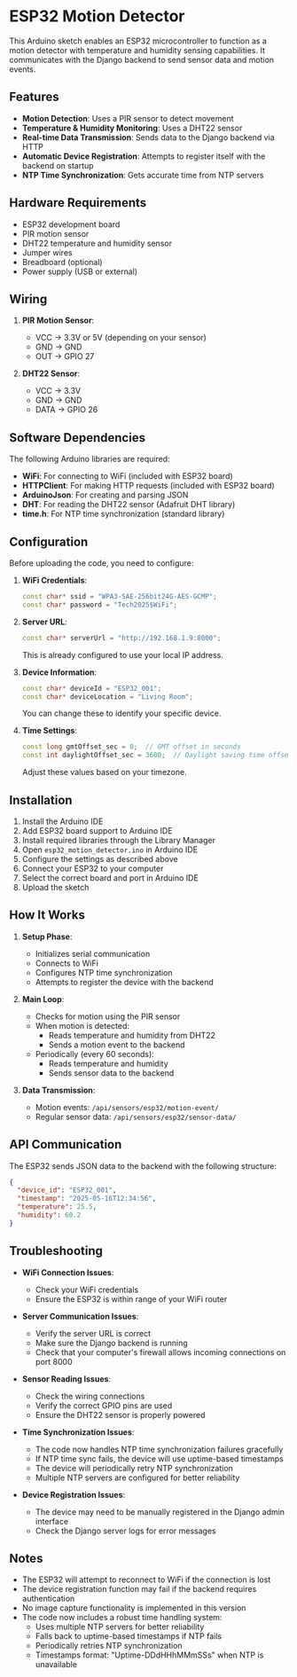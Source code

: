 # ESP32 Motion Detector

This Arduino sketch enables an ESP32 microcontroller to function as a motion detector with temperature and humidity sensing capabilities. It communicates with the Django backend to send sensor data and motion events.

## Features

- **Motion Detection**: Uses a PIR sensor to detect movement
- **Temperature & Humidity Monitoring**: Uses a DHT22 sensor
- **Real-time Data Transmission**: Sends data to the Django backend via HTTP
- **Automatic Device Registration**: Attempts to register itself with the backend on startup
- **NTP Time Synchronization**: Gets accurate time from NTP servers

## Hardware Requirements

- ESP32 development board
- PIR motion sensor
- DHT22 temperature and humidity sensor
- Jumper wires
- Breadboard (optional)
- Power supply (USB or external)

## Wiring

1. **PIR Motion Sensor**:
   - VCC → 3.3V or 5V (depending on your sensor)
   - GND → GND
   - OUT → GPIO 27

2. **DHT22 Sensor**:
   - VCC → 3.3V
   - GND → GND
   - DATA → GPIO 26

## Software Dependencies

The following Arduino libraries are required:

- **WiFi**: For connecting to WiFi (included with ESP32 board)
- **HTTPClient**: For making HTTP requests (included with ESP32 board)
- **ArduinoJson**: For creating and parsing JSON
- **DHT**: For reading the DHT22 sensor (Adafruit DHT library)
- **time.h**: For NTP time synchronization (standard library)

## Configuration

Before uploading the code, you need to configure:

1. **WiFi Credentials**:
   ```cpp
   const char* ssid = "WPA3-SAE-256bit24G-AES-GCMP";
   const char* password = "Tech2025$WiFi";
   ```

2. **Server URL**:
   ```cpp
   const char* serverUrl = "http://192.168.1.9:8000";
   ```
   This is already configured to use your local IP address.

3. **Device Information**:
   ```cpp
   const char* deviceId = "ESP32_001";
   const char* deviceLocation = "Living Room";
   ```
   You can change these to identify your specific device.

4. **Time Settings**:
   ```cpp
   const long gmtOffset_sec = 0;  // GMT offset in seconds
   const int daylightOffset_sec = 3600;  // Daylight saving time offset
   ```
   Adjust these values based on your timezone.

## Installation

1. Install the Arduino IDE
2. Add ESP32 board support to Arduino IDE
3. Install required libraries through the Library Manager
4. Open `esp32_motion_detector.ino` in Arduino IDE
5. Configure the settings as described above
6. Connect your ESP32 to your computer
7. Select the correct board and port in Arduino IDE
8. Upload the sketch

## How It Works

1. **Setup Phase**:
   - Initializes serial communication
   - Connects to WiFi
   - Configures NTP time synchronization
   - Attempts to register the device with the backend

2. **Main Loop**:
   - Checks for motion using the PIR sensor
   - When motion is detected:
     - Reads temperature and humidity from DHT22
     - Sends a motion event to the backend
   - Periodically (every 60 seconds):
     - Reads temperature and humidity
     - Sends sensor data to the backend

3. **Data Transmission**:
   - Motion events: `/api/sensors/esp32/motion-event/`
   - Regular sensor data: `/api/sensors/esp32/sensor-data/`

## API Communication

The ESP32 sends JSON data to the backend with the following structure:

```json
{
  "device_id": "ESP32_001",
  "timestamp": "2025-05-16T12:34:56",
  "temperature": 25.5,
  "humidity": 60.2
}
```

## Troubleshooting

- **WiFi Connection Issues**:
  - Check your WiFi credentials
  - Ensure the ESP32 is within range of your WiFi router

- **Server Communication Issues**:
  - Verify the server URL is correct
  - Make sure the Django backend is running
  - Check that your computer's firewall allows incoming connections on port 8000

- **Sensor Reading Issues**:
  - Check the wiring connections
  - Verify the correct GPIO pins are used
  - Ensure the DHT22 sensor is properly powered

- **Time Synchronization Issues**:
  - The code now handles NTP time synchronization failures gracefully
  - If NTP time sync fails, the device will use uptime-based timestamps
  - The device will periodically retry NTP synchronization
  - Multiple NTP servers are configured for better reliability

- **Device Registration Issues**:
  - The device may need to be manually registered in the Django admin interface
  - Check the Django server logs for error messages

## Notes

- The ESP32 will attempt to reconnect to WiFi if the connection is lost
- The device registration function may fail if the backend requires authentication
- No image capture functionality is implemented in this version
- The code now includes a robust time handling system:
  - Uses multiple NTP servers for better reliability
  - Falls back to uptime-based timestamps if NTP fails
  - Periodically retries NTP synchronization
  - Timestamps format: "Uptime-DDdHHhMMmSSs" when NTP is unavailable
